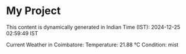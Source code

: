 # My Project

This content is dynamically generated in Indian Time (IST): 2024-12-25 02:59:49 IST


Current Weather in Coimbatore:
Temperature: 21.88 °C
Condition: mist
